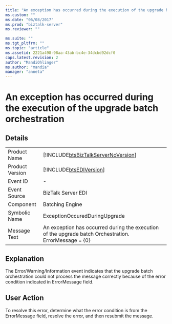 ```yaml
---
title: "An exception has occurred during the execution of the upgrade batch orchestration | Microsoft Docs"
ms.custom: ""
ms.date: "06/08/2017"
ms.prod: "biztalk-server"
ms.reviewer: ""

ms.suite: ""
ms.tgt_pltfrm: ""
ms.topic: "article"
ms.assetid: 2221a498-98aa-43ab-bc4e-34dcbd92dcf0
caps.latest.revision: 2
author: "MandiOhlinger"
ms.author: "mandia"
manager: "anneta"
---
```

# An exception has occurred during the execution of the upgrade batch orchestration
## Details  
  
|                 |                                                                                                       |
|-----------------|-------------------------------------------------------------------------------------------------------|
|  Product Name   |          [!INCLUDE[btsBizTalkServerNoVersion](../includes/btsbiztalkservernoversion-md.md)]           |
| Product Version |                      [!INCLUDE[btsEDIVersion](../includes/btsediversion-md.md)]                       |
|    Event ID     |                                                   -                                                   |
|  Event Source   |                                          BizTalk Server EDI                                           |
|    Component    |                                            Batching Engine                                            |
|  Symbolic Name  |                                     ExceptionOccuredDuringUpgrade                                     |
|  Message Text   | An exception has occurred during the execution of the upgrade batch Orchestration. ErrorMessage = {0} |
  
## Explanation  
 The Error/Warning/Information event indicates that the upgrade batch orchestration could not process the message correctly because of the error condition indicated in ErrorMessage field.  
  
## User Action  
 To resolve this error, determine what the error condition is from the ErrorMessage field, resolve the error, and then resubmit the message.